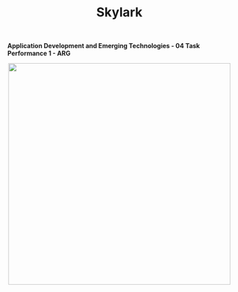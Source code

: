 <h1 align="center"> Skylark </h1> <br>

**Application Development and Emerging Technologies - 04 Task Performance 1 - ARG**

<p align="center">
  <img src = "https://user-images.githubusercontent.com/90696565/202881462-bd45aca0-4a44-4123-ae6e-e901fb0f965d.png" width=500>
</p>
